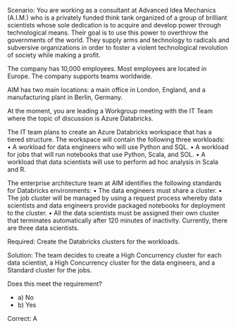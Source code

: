 Scenario: You are working as a consultant at Advanced Idea Mechanics (A.I.M.) who is a privately funded think tank organized of a group of brilliant scientists whose sole dedication is to acquire and develop power through technological means. Their goal is to use this power to overthrow the governments of the world. They supply arms and technology to radicals and subversive organizations in order to foster a violent technological revolution of society while making a profit.

The company has 10,000 employees. Most employees are located in Europe. The company supports teams worldwide.

AIM has two main locations: a main office in London, England, and a manufacturing plant in Berlin, Germany.

At the moment, you are leading a Workgroup meeting with the IT Team where the topic of discussion is Azure Databricks.

The IT team plans to create an Azure Databricks workspace that has a tiered structure. The workspace will contain the following three workloads:
• A workload for data engineers who will use Python and SQL.
• A workload for jobs that will run notebooks that use Python, Scala, and SOL.
• A workload that data scientists will use to perform ad hoc analysis in Scala and R.

The enterprise architecture team at AIM identifies the following standards for Databricks environments:
• The data engineers must share a cluster.
• The job cluster will be managed by using a request process whereby data scientists and data engineers provide packaged notebooks for deployment to the cluster.
• All the data scientists must be assigned their own cluster that terminates automatically after 120 minutes of inactivity. Currently, there are three data scientists.

Required: Create the Databricks clusters for the workloads.

Solution: The team decides to create a High Concurrency cluster for each data scientist, a High Concurrency cluster for the data engineers, and a Standard cluster for the jobs.

Does this meet the requirement?

- a) No
- b) Yes

Correct: A